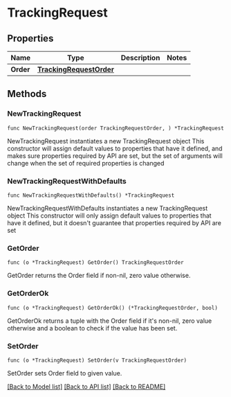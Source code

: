 # TrackingRequest

## Properties

Name | Type | Description | Notes
------------ | ------------- | ------------- | -------------
**Order** | [**TrackingRequestOrder**](TrackingRequestOrder.md) |  | 

## Methods

### NewTrackingRequest

`func NewTrackingRequest(order TrackingRequestOrder, ) *TrackingRequest`

NewTrackingRequest instantiates a new TrackingRequest object
This constructor will assign default values to properties that have it defined,
and makes sure properties required by API are set, but the set of arguments
will change when the set of required properties is changed

### NewTrackingRequestWithDefaults

`func NewTrackingRequestWithDefaults() *TrackingRequest`

NewTrackingRequestWithDefaults instantiates a new TrackingRequest object
This constructor will only assign default values to properties that have it defined,
but it doesn't guarantee that properties required by API are set

### GetOrder

`func (o *TrackingRequest) GetOrder() TrackingRequestOrder`

GetOrder returns the Order field if non-nil, zero value otherwise.

### GetOrderOk

`func (o *TrackingRequest) GetOrderOk() (*TrackingRequestOrder, bool)`

GetOrderOk returns a tuple with the Order field if it's non-nil, zero value otherwise
and a boolean to check if the value has been set.

### SetOrder

`func (o *TrackingRequest) SetOrder(v TrackingRequestOrder)`

SetOrder sets Order field to given value.



[[Back to Model list]](../README.md#documentation-for-models) [[Back to API list]](../README.md#documentation-for-api-endpoints) [[Back to README]](../README.md)


